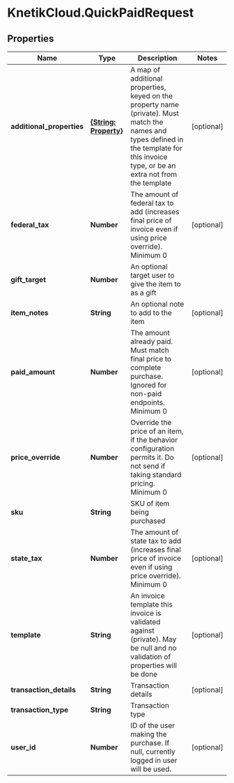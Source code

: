 # KnetikCloud.QuickPaidRequest

## Properties
Name | Type | Description | Notes
------------ | ------------- | ------------- | -------------
**additional_properties** | [**{String: Property}**](Property.md) | A map of additional properties, keyed on the property name (private). Must match the names and types defined in the template for this invoice type, or be an extra not from the template | [optional] 
**federal_tax** | **Number** | The amount of federal tax to add (increases final price of invoice even if using price override). Minimum 0 | [optional] 
**gift_target** | **Number** | An optional target user to give the item to as a gift | 
**item_notes** | **String** | An optional note to add to the item | [optional] 
**paid_amount** | **Number** | The amount already paid. Must match final price to complete purchase. Ignored for non-paid endpoints. Minimum 0 | [optional] 
**price_override** | **Number** | Override the price of an item, if the behavior configuration permits it. Do not send if taking standard pricing. Minimum 0 | [optional] 
**sku** | **String** | SKU of item being purchased | 
**state_tax** | **Number** | The amount of state tax to add (increases final price of invoice even if using price override). Minimum 0 | [optional] 
**template** | **String** | An invoice template this invoice is validated against (private). May be null and no validation of properties will be done | [optional] 
**transaction_details** | **String** | Transaction details | [optional] 
**transaction_type** | **String** | Transaction type | 
**user_id** | **Number** | ID of the user making the purchase. If null, currently logged in user will be used. | [optional] 


